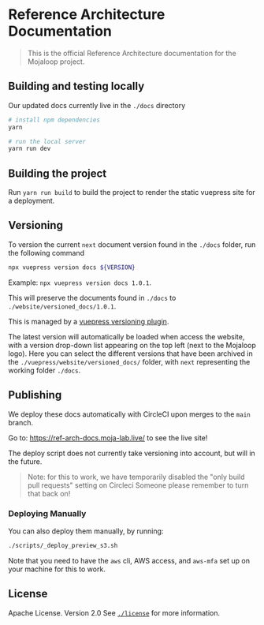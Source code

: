 # Reference Architecture Documentation

> This is the official Reference Architecture documentation for the Mojaloop project.

## Building and testing locally

Our updated docs currently live in the `./docs` directory

```bash
# install npm dependencies
yarn 

# run the local server
yarn run dev
```

## Building the project

Run `yarn run build` to build the project to render the static vuepress site for a deployment.

## Versioning

To version the current `next` document version found in the `./docs` folder, run the following command

```bash
npx vuepress version docs ${VERSION}
```

Example: `npx vuepress version docs 1.0.1`.

This will preserve the documents found in `./docs` to `./website/versioned_docs/1.0.1`.

This is managed by a [vuepress versioning plugin](https://titanium-docs-devkit.netlify.app/guide/versioning.html).

The latest version will automatically be loaded when access the website, with a version drop-down list appearing on the top left (next to the Mojaloop logo). Here you can select the different versions that have been archived in the `./vuepress/website/versioned_docs/` folder, with `next` representing the working folder `./docs`.

## Publishing

We deploy these docs automatically with CircleCI upon merges to the `main` branch.

Go to: https://ref-arch-docs.moja-lab.live/ to see the live site!

The deploy script does not currently take versioning into account, but will in the future.

> Note: for this to work, we have temporarily disabled the "only build pull requests" setting on Circleci
> Someone please remember to turn that back on!

### Deploying Manually

You can also deploy them manually, by running:

```bash
./scripts/_deploy_preview_s3.sh
```

Note that you need to have the `aws` cli, AWS access, and `aws-mfa` set up on your machine for this to work.

## License

Apache License. Version 2.0
See [`./license`](./LICENSE.md) for more information.
